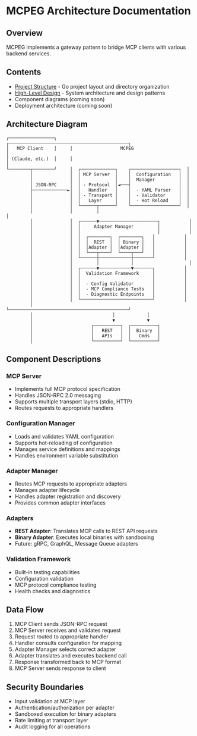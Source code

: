 # MCPEG Architecture Documentation

## Overview

MCPEG implements a gateway pattern to bridge MCP clients with various backend services.

## Contents

- [Project Structure](project-structure.md) - Go project layout and directory organization
- [High-Level Design](high-level-design.md) - System architecture and design patterns
- Component diagrams (coming soon)
- Deployment architecture (coming soon)

## Architecture Diagram

```
┌─────────────────┐     ┌─────────────────────────────────────────────┐
│   MCP Client    │     │                  MCPEG                      │
│ (Claude, etc.)  │     │                                             │
└────────┬────────┘     │  ┌─────────────┐    ┌──────────────────┐  │
         │              │  │ MCP Server  │    │  Configuration   │  │
         │              │  │             │    │  Manager         │  │
         │ JSON-RPC     │  │ - Protocol  │◄───┤                  │  │
         ├─────────────►│  │   Handler   │    │  - YAML Parser   │  │
         │              │  │ - Transport │    │  - Validator     │  │
         │              │  │   Layer     │    │  - Hot Reload    │  │
         │              │  └──────┬──────┘    └──────────────────┘  │
         │              │         │                                   │
         │              │  ┌──────▼──────────────────────┐           │
         │              │  │     Adapter Manager         │           │
         │              │  │                             │           │
         │              │  │  ┌────────┐  ┌────────┐   │           │
         │              │  │  │  REST  │  │ Binary │   │           │
         │              │  │  │Adapter │  │Adapter │   │           │
         │              │  │  └───┬────┘  └────┬───┘   │           │
         │              │  └──────┼────────────┼───────┘           │
         │              │         │            │                     │
         │              │  ┌──────▼────────────▼───────┐           │
         │              │  │  Validation Framework     │           │
         │              │  │                           │           │
         │              │  │  - Config Validator       │           │
         │              │  │  - MCP Compliance Tests   │           │
         │              │  │  - Diagnostic Endpoints   │           │
         │              │  └───────────────────────────┘           │
         │              └─────────────────────────────────────────────┘
         │                              │            │
         │                              ▼            ▼
         │                      ┌──────────┐  ┌──────────┐
         │                      │   REST   │  │  Binary  │
         │                      │   APIs   │  │   Cmds   │
         │                      └──────────┘  └──────────┘
```

## Component Descriptions

### MCP Server
- Implements full MCP protocol specification
- Handles JSON-RPC 2.0 messaging
- Supports multiple transport layers (stdio, HTTP)
- Routes requests to appropriate handlers

### Configuration Manager
- Loads and validates YAML configuration
- Supports hot-reloading of configuration
- Manages service definitions and mappings
- Handles environment variable substitution

### Adapter Manager
- Routes MCP requests to appropriate adapters
- Manages adapter lifecycle
- Handles adapter registration and discovery
- Provides common adapter interfaces

### Adapters
- **REST Adapter**: Translates MCP calls to REST API requests
- **Binary Adapter**: Executes local binaries with sandboxing
- Future: gRPC, GraphQL, Message Queue adapters

### Validation Framework
- Built-in testing capabilities
- Configuration validation
- MCP protocol compliance testing
- Health checks and diagnostics

## Data Flow

1. MCP Client sends JSON-RPC request
2. MCP Server receives and validates request
3. Request routed to appropriate handler
4. Handler consults configuration for mapping
5. Adapter Manager selects correct adapter
6. Adapter translates and executes backend call
7. Response transformed back to MCP format
8. MCP Server sends response to client

## Security Boundaries

- Input validation at MCP layer
- Authentication/authorization per adapter
- Sandboxed execution for binary adapters
- Rate limiting at transport layer
- Audit logging for all operations